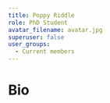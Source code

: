 ```yaml
---
title: Poppy Riddle
role: PhD Student
avatar_filename: avatar.jpg
superuser: false
user_groups:
  - Current members
---
```


# Bio
